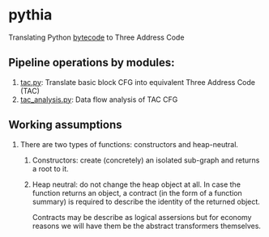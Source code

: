 # pythia

Translating Python [bytecode](https://docs.python.org/3.5/library/dis.html#python-bytecode-instructions) to Three Address Code

## Pipeline operations by modules:
  
1. [tac.py](tac.py): Translate basic block CFG into equivalent Three Address Code (TAC)
2. [tac_analysis.py](tac_analysis.py): Data flow analysis of TAC CFG


## Working assumptions

1. There are two types of functions: constructors and heap-neutral.
   1. Constructors: create (concretely) an isolated sub-graph and returns a root
      to it.
   2. Heap neutral: do not change the heap object at all. In case the function
      returns an object, a contract (in the form of a function summary) is required
      to describe the identity of the returned object.

      Contracts may be describe as logical assersions but for economy reasons we
      will have them be the abstract transformers themselves.
